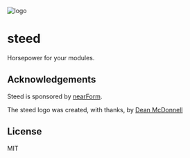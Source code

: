![logo][logo-url]

# steed

Horsepower for your modules.

## Acknowledgements

Steed is sponsored by [nearForm](http://nearform.com).

The steed logo was created, with thanks, by [Dean McDonnell](https:/github.com/mcdonnelldean)

## License

MIT

[logo-url]: https://rawgit.com/mcollina/steed/master/assets/banner.svg

